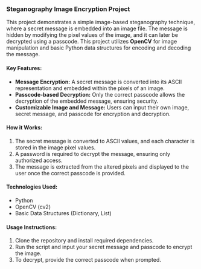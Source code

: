 
### **Steganography Image Encryption Project**

This project demonstrates a simple image-based steganography technique, where a secret message is embedded into an image file. The message is hidden by modifying the pixel values of the image, and it can later be decrypted using a passcode. This project utilizes **OpenCV** for image manipulation and basic Python data structures for encoding and decoding the message.

#### **Key Features:**
- **Message Encryption:** A secret message is converted into its ASCII representation and embedded within the pixels of an image.
- **Passcode-based Decryption:** Only the correct passcode allows the decryption of the embedded message, ensuring security.
- **Customizable Image and Message:** Users can input their own image, secret message, and passcode for encryption and decryption.

#### **How it Works:**
1. The secret message is converted to ASCII values, and each character is stored in the image pixel values.
2. A password is required to decrypt the message, ensuring only authorized access.
3. The message is extracted from the altered pixels and displayed to the user once the correct passcode is provided.

#### **Technologies Used:**
- Python
- OpenCV (cv2)
- Basic Data Structures (Dictionary, List)

#### **Usage Instructions:**
1. Clone the repository and install required dependencies.
2. Run the script and input your secret message and passcode to encrypt the image.
3. To decrypt, provide the correct passcode when prompted.
